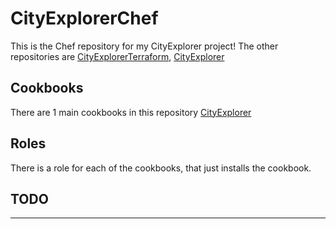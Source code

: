 # CityExplorerChef
This is the Chef repository for my CityExplorer project!
The other repositories are [CityExplorerTerraform](https://github.com/RL20/CityExplorerTerraform.git), [CityExplorer](https://github.com/RL20/CityExplorer.git)

## Cookbooks
There are 1 main cookbooks in this repository [CityExplorer](https://github.com/RL20/CityExplorer.git)

## Roles
There is a role for each of the cookbooks, that just installs the cookbook.

## TODO
---
